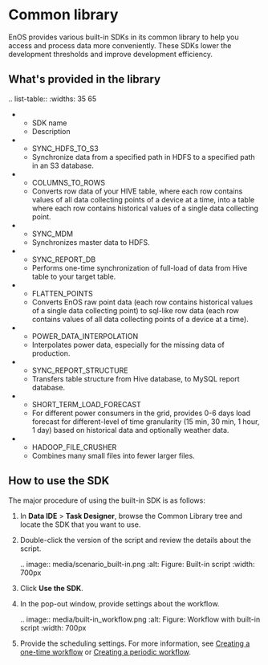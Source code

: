 # Common library

EnOS provides various built-in SDKs in its common library to help you access and process data more conveniently. These SDKs lower the development thresholds and improve development efficiency.

## What's provided in the library

.. list-table::
   :widths: 35 65

   * - SDK name
     - Description
   * - SYNC_HDFS_TO_S3
     - Synchronize data from a specified path in HDFS to a specified   path in an S3 database.
   * - COLUMNS_TO_ROWS
     - Converts row data of your HIVE table, where each row contains   values of all data collecting points of a device at a time, into a table   where each row contains historical values of a single data collecting point.
   * - SYNC_MDM
     - Synchronizes master data to HDFS.
   * - SYNC_REPORT_DB
     - Performs one-time synchronization of full-load of data from   Hive table to your target table.
   * - FLATTEN_POINTS
     - Converts EnOS raw point data (each row contains historical   values of a single data collecting point) to sql-like row data (each row   contains values of all data collecting points of a device at a time).
   * - POWER_DATA_INTERPOLATION
     - Interpolates power data, especially for the missing data of   production.
   * - SYNC_REPORT_STRUCTURE
     - Transfers table structure from Hive database, to MySQL report   database.
   * - SHORT_TERM_LOAD_FORECAST
     - For different power consumers in the grid, provides 0-6 days   load forecast for different-level of time granularity (15 min, 30 min, 1   hour, 1 day) based on historical data and optionally weather data.
   * - HADOOP_FILE_CRUSHER
     - Combines many small files into fewer larger files.

## How to use the SDK

The major procedure of using the built-in SDK is as follows:

1. In **Data IDE** > **Task Designer**, browse the Common Library tree and locate the SDK that you want to use.

2. Double-click the version of the script and review the details about the script.

   .. image:: media/scenario_built-in.png
      :alt: Figure: Built-in script
      :width: 700px

3. Click **Use the SDK**.

4. In the pop-out window, provide settings about the workflow.

   .. image:: media/built-in_workflow.png
      :alt: Figure: Workflow with built-in script
      :width: 700px

5. Provide the scheduling settings. For more information, see [Creating a one-time workflow](creating_workflow_onetime) or [Creating a periodic workflow](creating_workflow_periodic).
